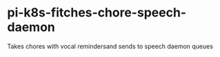 # pi-k8s-fitches-chore-speech-daemon
Takes chores with vocal remindersand sends to speech daemon queues
